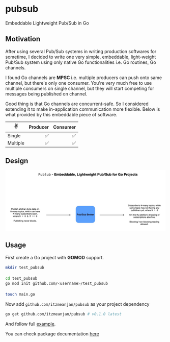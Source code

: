 # pubsub
Embeddable Lightweight Pub/Sub in Go

## Motivation

After using several Pub/Sub systems in writing production softwares for sometime, I decided to write one very simple, embeddable, light-weight Pub/Sub system using only native Go functionalities i.e. Go routines, Go channels.

I found Go channels are **MPSC** i.e. multiple producers can push onto same channel, but there's only one consumer. You're very much free to use multiple consumers on single channel, but they will start competing for messages being published on channel.

Good thing is that Go channels are concurrent-safe. So I considered extending it to make in-application communication more flexible. Below is what provided by this embeddable piece of software.

✌️ | Producer | Consumer
--- | --: | --:
Single | ✅ | ✅
Multiple | ✅ | ✅

## Design

![architecture](./sc/architecture.jpg)

## Usage

First create a Go project with **GOMOD** support.

```bash
mkdir test_pubsub

cd test_pubsub
go mod init github.com/<username>/test_pubsub

touch main.go
```

Now add `github.com/itzmeanjan/pubsub` as your project dependency

```bash
go get github.com/itzmeanjan/pubsub # v0.1.0 latest
```

And follow full [example](./example/main.go).

You can check package documentation [here](https://pkg.go.dev/github.com/itzmeanjan/pubsub)
